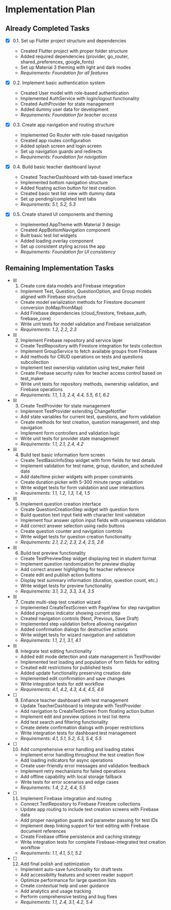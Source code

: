 # Implementation Plan

## Already Completed Tasks

- [x] 0.1. Set up Flutter project structure and dependencies
  - Created Flutter project with proper folder structure
  - Added required dependencies (provider, go_router, shared_preferences, google_fonts)
  - Set up Material 3 theming with light and dark modes
  - _Requirements: Foundation for all features_

- [x] 0.2. Implement basic authentication system
  - Created User model with role-based authentication
  - Implemented AuthService with login/logout functionality
  - Created AuthProvider for state management
  - Added dummy user data for development
  - _Requirements: Foundation for teacher access_

- [x] 0.3. Create app navigation and routing structure
  - Implemented Go Router with role-based navigation
  - Created app routes configuration
  - Added splash screen and login screen
  - Set up navigation guards and redirects
  - _Requirements: Foundation for navigation_

- [x] 0.4. Build basic teacher dashboard layout
  - Created TeacherDashboard with tab-based interface
  - Implemented bottom navigation structure
  - Added floating action button for test creation
  - Created basic test list view with dummy data
  - Set up pending/completed test tabs
  - _Requirements: 5.1, 5.2, 5.3_

- [x] 0.5. Create shared UI components and theming
  - Implemented AppTheme with Material 3 design
  - Created AppBottomNavigation component
  - Built basic test list widgets
  - Added loading overlay component
  - Set up consistent styling across the app
  - _Requirements: Foundation for UI consistency_

## Remaining Implementation Tasks

- [x] 1. Create core data models and Firebase integration


  - Implement Test, Question, QuestionOption, and Group models aligned with Firebase structure
  - Create model serialization methods for Firestore document conversion (toMap/fromMap)
  - Add Firebase dependencies (cloud_firestore, firebase_auth, firebase_core)
  - Write unit tests for model validation and Firebase serialization
  - _Requirements: 1.2, 2.2, 2.3_

- [x] 2. Implement Firebase repository and service layer



  - Create TestRepository with Firestore integration for tests collection
  - Implement GroupService to fetch available groups from Firebase
  - Add methods for CRUD operations on tests and questions subcollection
  - Implement test ownership validation using test_maker field
  - Create Firebase security rules for teacher access control based on test_maker
  - Write unit tests for repository methods, ownership validation, and Firebase operations
  - _Requirements: 1.1, 1.3, 2.4, 4.4, 5.5, 6.1, 6.2_




- [x] 3. Create TestProvider for state management

  - Implement TestProvider extending ChangeNotifier
  - Add state variables for current test, questions, and form validation
  - Create methods for test creation, question management, and step navigation
  - Implement form controllers and validation logic
  - Write unit tests for provider state management
  - _Requirements: 1.1, 2.1, 2.4, 4.2_

- [x] 4. Build test basic information form screen




  - Create TestBasicInfoStep widget with form fields for test details
  - Implement validation for test name, group, duration, and scheduled date
  - Add date/time picker widgets with proper constraints
  - Create duration picker with 5-300 minute range validation
  - Write widget tests for form validation and user interactions
  - _Requirements: 1.1, 1.2, 1.3, 1.4, 1.5_

- [x] 5. Implement question creation interface





  - Create QuestionCreationStep widget with question form
  - Build question text input field with character limit validation
  - Implement four answer option input fields with uniqueness validation
  - Add correct answer selection using radio buttons
  - Create question counter and navigation controls
  - Write widget tests for question creation functionality
  - _Requirements: 2.1, 2.2, 2.3, 2.4, 2.5, 2.6_

- [x] 6. Build test preview functionality






  - Create TestPreviewStep widget displaying test in student format
  - Implement question randomization for preview display
  - Add correct answer highlighting for teacher reference
  - Create edit and publish action buttons
  - Display test summary information (duration, question count, etc.)
  - Write widget tests for preview functionality
  - _Requirements: 3.1, 3.2, 3.3, 3.4, 3.5_

- [x] 7. Create multi-step test creation wizard
  - Implemented CreateTestScreen with PageView for step navigation
  - Added progress indicator showing current step
  - Created navigation controls (Next, Previous, Save Draft)
  - Implemented step validation before allowing navigation
  - Added confirmation dialogs for destructive actions
  - Write widget tests for wizard navigation and validation
  - _Requirements: 1.1, 2.1, 3.1, 4.1_

- [x] 8. Integrate test editing functionality
  - Added edit mode detection and state management in TestProvider
  - Implemented test loading and population of form fields for editing
  - Created edit restrictions for published tests
  - Added update functionality preserving creation date
  - Implemented edit confirmation and save changes
  - Write integration tests for edit workflow
  - _Requirements: 4.1, 4.2, 4.3, 4.4, 4.5, 4.6_

- [ ] 9. Enhance teacher dashboard with test management
  - Update TeacherDashboard to integrate with TestProvider
  - Add navigation to CreateTestScreen from floating action button
  - Implement edit and preview options in test list items
  - Add test search and filtering functionality
  - Create delete confirmation dialogs with proper restrictions
  - Write integration tests for dashboard test management
  - _Requirements: 4.1, 5.1, 5.2, 5.3, 5.4, 5.5_

- [ ] 10. Add comprehensive error handling and loading states
  - Implement error handling throughout the test creation flow
  - Add loading indicators for async operations
  - Create user-friendly error messages and validation feedback
  - Implement retry mechanisms for failed operations
  - Add offline capability with local storage fallback
  - Write tests for error scenarios and edge cases
  - _Requirements: 1.4, 2.2, 4.4, 5.5_

- [ ] 11. Implement Firebase integration and routing
  - Connect TestRepository to Firebase Firestore collections
  - Update app routing to include test creation screens with Firebase data
  - Add proper navigation guards and parameter passing for test IDs
  - Implement deep linking support for test editing with Firebase document references
  - Create Firebase offline persistence and caching strategy
  - Write integration tests for complete Firebase-integrated test creation workflow
  - _Requirements: 1.1, 4.1, 5.1, 5.2_

- [ ] 12. Add final polish and optimization
  - Implement auto-save functionality for draft tests
  - Add accessibility features and screen reader support
  - Optimize performance for large question lists
  - Create contextual help and user guidance
  - Add analytics and usage tracking
  - Perform comprehensive testing and bug fixes
  - _Requirements: 1.1, 2.4, 3.1, 4.2, 5.4_